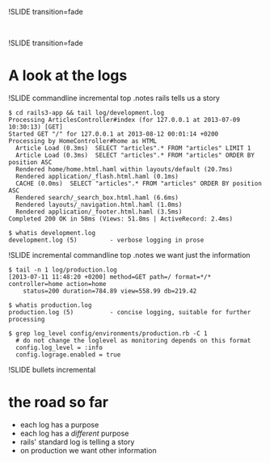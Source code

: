 !SLIDE transition=fade

&nbsp;

!SLIDE transition=fade

# A look at the logs

!SLIDE commandline incremental top 
.notes rails tells us a story

	$ cd rails3-app && tail log/development.log
	Processing ArticlesController#index (for 127.0.0.1 at 2013-07-09 10:30:13) [GET]
	Started GET "/" for 127.0.0.1 at 2013-08-12 00:01:14 +0200
	Processing by HomeController#home as HTML
	  Article Load (0.3ms)  SELECT "articles".* FROM "articles" LIMIT 1
	  Article Load (0.3ms)  SELECT "articles".* FROM "articles" ORDER BY position ASC
	  Rendered home/home.html.haml within layouts/default (20.7ms)
	  Rendered application/_flash.html.haml (0.1ms)
	  CACHE (0.0ms)  SELECT "articles".* FROM "articles" ORDER BY position ASC
	  Rendered search/_search_box.html.haml (6.6ms)
	  Rendered layouts/_navigation.html.haml (1.0ms)
	  Rendered application/_footer.html.haml (3.5ms)
	Completed 200 OK in 58ms (Views: 51.8ms | ActiveRecord: 2.4ms)

	$ whatis development.log
	development.log (5)         - verbose logging in prose


!SLIDE incremental commandline top
.notes we want just the information

	$ tail -n 1 log/production.log
	[2013-07-11 11:48:20 +0200] method=GET path=/ format=*/* controller=home action=home
		status=200 duration=784.89 view=558.99 db=219.42

	$ whatis production.log
	production.log (5)          - concise logging, suitable for further processing

	$ grep log_level config/environments/production.rb -C 1
	  # do not change the loglevel as monitoring depends on this format
	  config.log_level = :info
	  config.lograge.enabled = true


!SLIDE bullets incremental

# the road so far
* each log has a purpose
* each log has a *different* purpose
* rails' standard log is telling a story
* on production we want other information
